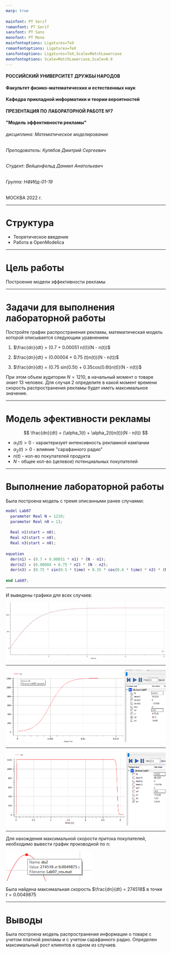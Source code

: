 ```yaml
---
marp: true

mainfont: PT Serif
romanfont: PT Serif
sansfont: PT Sans
monofont: PT Mono
mainfontoptions: Ligatures=TeX
romanfontoptions: Ligatures=TeX
sansfontoptions: Ligatures=TeX,Scale=MatchLowercase
monofontoptions: Scale=MatchLowercase,Scale=0.9
---
```


<style>
section.titleslide h6
{
    text-align: right;
}
section.titleslide
{
    text-align: center;
}
</style>

<!-- _class: titleslide -->

#### РОССИЙСКИЙ УНИВЕРСИТЕТ ДРУЖБЫ НАРОДОВ
#### Факультет физико-математических и естественных наук  
#### Кафедра прикладной информатики и теории вероятностей 
#### ПРЕЗЕНТАЦИЯ ПО ЛАБОРАТОРНОЙ РАБОТЕ №7
#### "Модель эффективности рекламы"

###### дисциплина: Математическое моделирование
###### Преподователь: Кулябов Дмитрий Сергеевич
###### Студент: Вейценфельд Даниил Анатольевич
###### Группа: НФИбд-01-19
МОСКВА
2022 г.

---

# **Структура**

- Теоретическое введение
- Работа в OpenModelica

---

# **Цель работы**

Построение модели эффективности рекламы

---

# **Задачи для выполнения лабораторной работы**

Постройте график распространения рекламы, математическая модель которой описывается следующим уравнением

1. $\frac{dn}{dt} = (0.7 + 0.00051 n(t))(N - n(t))$

2. $\frac{dn}{dt} = (0.00004 + 0.75 (t)n(t))(N - n(t))$

3. $\frac{dn}{dt} = (0.75 sin(0.5t) + 0.35cos(0.6t)n(t))(N - n(t))$


При этом объем аудитории $N = 1210$, в начальный момент о товаре знает $13$ 
человек. Для случая 2 определите в какой момент времени скорость 
распространения рекламы будет иметь максимальное значение.

---

# **Модель эфективности рекламы**

$$
\frac{dn}{dt} = (\alpha_1(t) + \alpha_2(t)n(t))(N - n(t))
$$
- $\alpha_1(t) > 0$ - 
  характеризует интенсивность рекламной кампании
- $\alpha_2(t) > 0$ - 
  влияние "сарафанного радио"
- $n(t)$ - кол-во покупателей продукта
- $N$ - общее кол-во (целевое) потенциальных покупателей

---

# **Выполнение лабораторной работы**

Была построена модель с тремя описанными ранее случаями:

```m
model Lab07
  parameter Real N = 1210;
  parameter Real n0 = 13; 

  Real n1(start = n0);
  Real n2(start = n0);
  Real n3(start = n0);

equation
  der(n1) = (0.7 + 0.00051 * n1) * (N - n1);
  der(n2) = (0.00004 + 0.75 * n2) * (N - n2);
  der(n3) = (0.75 * sin(0.5 * time) + 0.35 * cos(0.6 * time) * n3) * (N - n3);

end Lab07;
```

---

И выведены графики для всех случаев:

![График покупателей из первой модели](assets/2022-03-26-20-39-47.png)

---

![Вторая модель](assets/2022-03-26-20-43-29.png)

---

![Третья модель](assets/2022-03-26-20-44-18.png)

---

Для нахождения максимальной скорости притока покупателей, необходимо вывести
график производной по n:

![Максимальное значение производной от n2](assets/2022-03-26-20-50-57.png)

Была найдена максимальная скорость $\frac{dn}{dt} = 274518$ в точке $t = 0.0049875$

---

# Выводы

Была построена модель распространения информации о товаре с учетом платной рекламы 
и с учетом сарафанного радио. 
Определен максимальный рост клиентов в одном из случаев.
